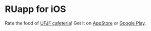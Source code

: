 # RUapp for iOS

Rate the food of [UFJF cafeteria](http://www.ufjf.br/ru)! Get it on [AppStore](https://itunes.apple.com/app/ruapp-ferramenta-de-fiscalização-do-ru/id915431927) or [Google Play](https://play.google.com/store/apps/details?id=com.titugoltda.ruapp).
